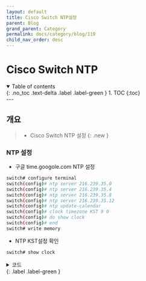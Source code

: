 ```yaml
---
layout: default
title: Cisco Switch NTP설정
parent: Blog
grand_parent: Category
permalink: docs/category/blog/119
child_nav_order: desc
---
```

# Cisco Switch NTP
<details open markdown="block">
  <summary>
    Table of contents
  </summary>
  {: .no_toc .text-delta .label .label-green }
1. TOC
{:toc}
</details>
---

## 개요

> - Cisco Switch NTP 설정
{: .new }

### NTP 설정

- 구글 time.googole.com NTP 설정

```bash
switch# configure terminal
switch(config)# ntp server 216.239.35.0
switch(config)# ntp server 216.239.35.4
switch(config)# ntp server 216.239.35.8
switch(config)# ntp server 216.239.35.12
switch(config)# ntp update-calendar 
switch(config)# clock timezone KST 9 0
switch(config)# do show clock
switch(config)# end
switch# write memory
```

- NTP KST설정 확인

```bash
switch# show clock
```

<details markdown="block">
  <summary>
    코드
  </summary>
  {: .text-delta }
  
```bash
14:09:08.734 KST Fri Nov 3 2023
```

</details>
{: .label .label-green }
